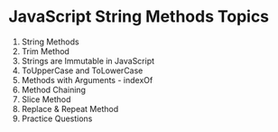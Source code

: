 # JavaScript String Methods Topics

1. String Methods
2. Trim Method
3. Strings are Immutable in JavaScript
4. ToUpperCase and ToLowerCase
5. Methods with Arguments - indexOf
6. Method Chaining
7. Slice Method
8. Replace & Repeat Method
9. Practice Questions
